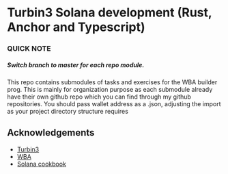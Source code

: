 # Turbin3 Solana development (Rust, Anchor and Typescript)

### QUICK NOTE
##### Switch branch to master for each repo module.
This repo contains submodules of tasks and exercises for the WBA builder prog. This is mainly for organization purpose as each submodule already have their own github repo which you can find through my github repositories.
You should pass wallet address as a .json, adjusting the import as your project directory structure requires


## Acknowledgements

 - [Turbin3](https://turbin3.com)
 - [WBA](https://https://solana.web3builders.dev/)
 - [Solana cookbook](https://solanacookbook.com)
